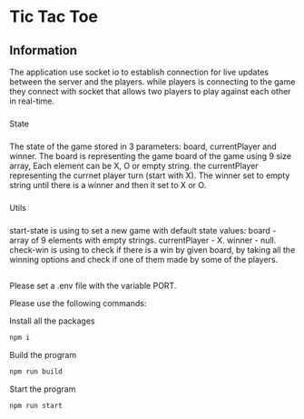 # Tic Tac Toe

## Information
The application use socket io to establish connection for live updates between the server and the players. while players is connecting to the game they connect with socket that allows two players to play against each other in real-time.
###
State
###
The state of the game stored in 3 parameters: board, currentPlayer and winner.
The board is representing the game board of the game using 9 size array, Each element can be X, O or empty string.
the currentPlayer representing the currnet player turn (start with X).
The winner set to empty string until there is a winner and then it set to X or O.
### 
Utils
###
start-state is using to set a new game with default state values:
board - array of 9 elements with empty strings.
currentPlayer - X.
winner - null.
check-win is using to check if there is a win by given board, by taking all the winning options and check if one of them made by some of the players.

## 
Please set a .env file with the variable PORT.

Please use the following commands:

Install all the packages
```bash
npm i
```
Build the program
```bash
npm run build
```
Start the program
```bash
npm run start
```